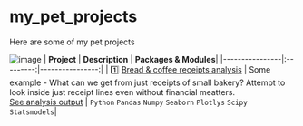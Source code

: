 # my_pet_projects
Here are some of my pet projects

![image](https://encrypted-tbn0.gstatic.com/images?q=tbn:ANd9GcQG_DlGyiPoMetxrKHldbeQoeuDA5s5utKMlQ&usqp=CAU)
| **Project** | **Description** | **Packages & Modules**|
|----------------|:---------:|----------------:|
| :one: [Bread & coffee receipts analysis](https://github.com/OlegSoluyanov/my_pet_projects/blob/main/Bread.ipynb) | Some example - What can we get from just receipts of small bakery? Attempt to look inside just receipt lines even without financial meatters. <br>[See analysis output](https://github.com/OlegSoluyanov/my_pet_projects/blob/dca1d1d92000054f6abe41f3bad95f54ed52200f/Bread%20recipt%20analysis.pptx) | ```Python``` ```Pandas``` ```Numpy``` ```Seaborn``` ```Plotlys```  ```Scipy``` ```Statsmodels```|
